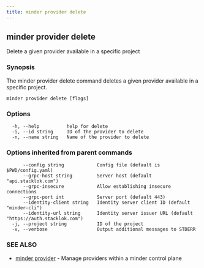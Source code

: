 ```yaml
---
title: minder provider delete
---
```

## minder provider delete

Delete a given provider available in a specific project

### Synopsis

The minder provider delete command deletes a given provider available in a specific project.

```
minder provider delete [flags]
```

### Options

```
  -h, --help          help for delete
  -i, --id string     ID of the provider to delete
  -n, --name string   Name of the provider to delete
```

### Options inherited from parent commands

```
      --config string            Config file (default is $PWD/config.yaml)
      --grpc-host string         Server host (default "api.stacklok.com")
      --grpc-insecure            Allow establishing insecure connections
      --grpc-port int            Server port (default 443)
      --identity-client string   Identity server client ID (default "minder-cli")
      --identity-url string      Identity server issuer URL (default "https://auth.stacklok.com")
  -j, --project string           ID of the project
  -v, --verbose                  Output additional messages to STDERR
```

### SEE ALSO

* [minder provider](minder_provider.md)	 - Manage providers within a minder control plane

